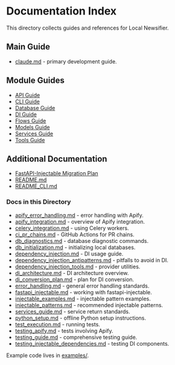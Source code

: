 # Documentation Index

This directory collects guides and references for Local Newsifier.

## Main Guide

- [claude.md](../claude.md) - primary development guide.

## Module Guides

- [API Guide](../src/local_newsifier/api/CLAUDE.md)
- [CLI Guide](../src/local_newsifier/cli/CLAUDE.md)
- [Database Guide](../src/local_newsifier/database/CLAUDE.md)
- [DI Guide](../src/local_newsifier/di/CLAUDE.md)
- [Flows Guide](../src/local_newsifier/flows/CLAUDE.md)
- [Models Guide](../src/local_newsifier/models/CLAUDE.md)
- [Services Guide](../src/local_newsifier/services/CLAUDE.md)
- [Tools Guide](../src/local_newsifier/tools/CLAUDE.md)

## Additional Documentation

- [FastAPI-Injectable Migration Plan](../FastAPI-Injectable-Migration-Plan.md)
- [README.md](../README.md)
- [README_CLI.md](../README_CLI.md)

### Docs in this Directory

- [apify_error_handling.md](apify_error_handling.md) - error handling with Apify.
- [apify_integration.md](apify_integration.md) - overview of Apify integration.
- [celery_integration.md](celery_integration.md) - using Celery workers.
- [ci_pr_chains.md](ci_pr_chains.md) - GitHub Actions for PR chains.
- [db_diagnostics.md](db_diagnostics.md) - database diagnostic commands.
- [db_initialization.md](db_initialization.md) - initializing local databases.
- [dependency_injection.md](dependency_injection.md) - DI usage guide.
- [dependency_injection_antipatterns.md](dependency_injection_antipatterns.md) - pitfalls to avoid in DI.
- [dependency_injection_tools.md](dependency_injection_tools.md) - provider utilities.
- [di_architecture.md](di_architecture.md) - DI architecture overview.
- [di_conversion_plan.md](di_conversion_plan.md) - plan for DI conversion.
- [error_handling.md](error_handling.md) - general error handling standards.
- [fastapi_injectable.md](fastapi_injectable.md) - working with fastapi-injectable.
- [injectable_examples.md](injectable_examples.md) - injectable pattern examples.
- [injectable_patterns.md](injectable_patterns.md) - recommended injectable patterns.
- [services_guide.md](services_guide.md) - service return standards.
- [python_setup.md](python_setup.md) - offline Python setup instructions.
- [test_execution.md](test_execution.md) - running tests.
- [testing_apify.md](testing_apify.md) - tests involving Apify.
- [testing_guide.md](testing_guide.md) - comprehensive testing guide.
- [testing_injectable_dependencies.md](testing_injectable_dependencies.md) - testing DI components.

Example code lives in [examples/](examples/).
